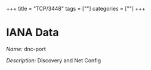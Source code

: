 +++
title = "TCP/3448"
tags = [""]
categories = [""]
+++

# IANA Data

_Name:_ dnc-port

_Description:_ Discovery and Net Config

